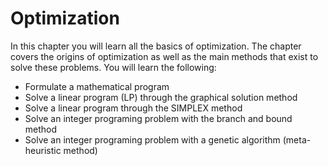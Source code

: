 # Optimization

In this chapter you will learn all the basics of optimization. The chapter covers the origins of optimization as well as the main methods that exist to solve these problems. You will learn the following:

- Formulate a mathematical program
- Solve a linear program (LP) through the graphical solution method
- Solve a linear program through the SIMPLEX method
- Solve an integer programing problem with the branch and bound method
- Solve an integer programing problem with a genetic algorithm (meta-heuristic method)
